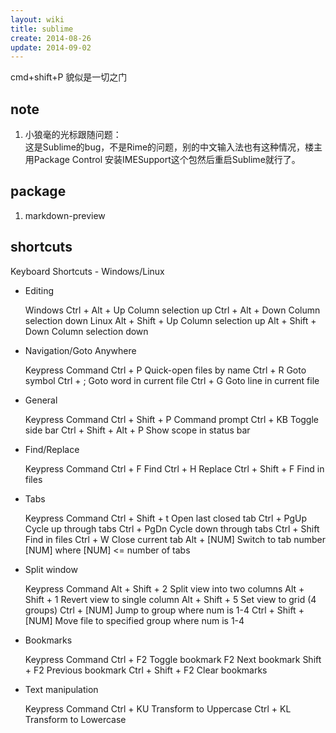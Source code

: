 ```yaml
---
layout: wiki
title: sublime
create: 2014-08-26
update: 2014-09-02
---
```


cmd+shift+P 貌似是一切之门

## note
1. 小狼毫的光标跟随问题：   
这是Sublime的bug，不是Rime的问题，别的中文输入法也有这种情况，楼主用Package Control 安装IMESupport这个包然后重启Sublime就行了。


## package
1. markdown-preview



## shortcuts

Keyboard Shortcuts - Windows/Linux

- Editing

	Windows
	Ctrl + Alt + Up	Column selection up
	Ctrl + Alt + Down	Column selection down
	Linux
	Alt + Shift + Up	Column selection up
	Alt + Shift + Down	Column selection down

- Navigation/Goto Anywhere

	Keypress	Command
	Ctrl + P	Quick-open files by name
	Ctrl + R	Goto symbol
	Ctrl + ;	Goto word in current file
	Ctrl + G	Goto line in current file

- General

	Keypress	Command
	Ctrl + Shift + P	Command prompt
	Ctrl + KB	Toggle side bar
	Ctrl + Shift + Alt + P	Show scope in status bar

- Find/Replace

	Keypress	Command
	Ctrl + F	Find
	Ctrl + H	Replace
	Ctrl + Shift + F	Find in files

- Tabs

	Keypress	Command
	Ctrl + Shift + t	Open last closed tab
	Ctrl + PgUp	Cycle up through tabs
	Ctrl + PgDn	Cycle down through tabs
	Ctrl + Shift	Find in files
	Ctrl + W	Close current tab
	Alt + [NUM]	Switch to tab number [NUM] where [NUM] <= number of tabs

- Split window

	Keypress	Command
	Alt + Shift + 2	Split view into two columns
	Alt + Shift + 1	Revert view to single column
	Alt + Shift + 5	Set view to grid (4 groups)
	Ctrl + [NUM]	Jump to group where num is 1-4
	Ctrl + Shift + [NUM]	Move file to specified group where num is 1-4

- Bookmarks

	Keypress	Command
	Ctrl + F2	Toggle bookmark
	F2	Next bookmark
	Shift + F2	Previous bookmark
	Ctrl + Shift + F2	Clear bookmarks

- Text manipulation

	Keypress	Command
	Ctrl + KU	Transform to Uppercase
	Ctrl + KL	Transform to Lowercase
